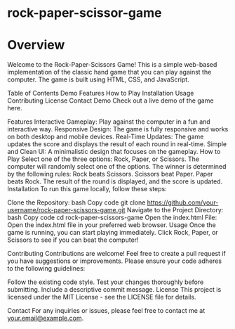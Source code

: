 # rock-paper-scissor-game
#  Overview
Welcome to the Rock-Paper-Scissors Game! This is a simple web-based implementation of the classic hand game that you can play against the computer. The game is built using HTML, CSS, and JavaScript.

Table of Contents
Demo
Features
How to Play
Installation
Usage
Contributing
License
Contact
Demo
Check out a live demo of the game here.

Features
Interactive Gameplay: Play against the computer in a fun and interactive way.
Responsive Design: The game is fully responsive and works on both desktop and mobile devices.
Real-Time Updates: The game updates the score and displays the result of each round in real-time.
Simple and Clean UI: A minimalistic design that focuses on the gameplay.
How to Play
Select one of the three options: Rock, Paper, or Scissors.
The computer will randomly select one of the options.
The winner is determined by the following rules:
Rock beats Scissors.
Scissors beat Paper.
Paper beats Rock.
The result of the round is displayed, and the score is updated.
Installation
To run this game locally, follow these steps:

Clone the Repository:
bash
Copy code
git clone https://github.com/your-username/rock-paper-scissors-game.git
Navigate to the Project Directory:
bash
Copy code
cd rock-paper-scissors-game
Open the index.html File: Open the index.html file in your preferred web browser.
Usage
Once the game is running, you can start playing immediately. Click Rock, Paper, or Scissors to see if you can beat the computer!

Contributing
Contributions are welcome! Feel free to create a pull request if you have suggestions or improvements. Please ensure your code adheres to the following guidelines:

Follow the existing code style.
Test your changes thoroughly before submitting.
Include a descriptive commit message.
License
This project is licensed under the MIT License - see the LICENSE file for details.

Contact
For any inquiries or issues, please feel free to contact me at your.email@example.com.

